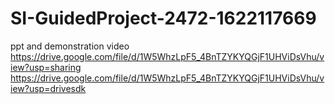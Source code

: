 # SI-GuidedProject-2472-1622117669
ppt and demonstration video
https://drive.google.com/file/d/1W5WhzLpF5_4BnTZYKYQGjF1UHViDsVhu/view?usp=sharing
https://drive.google.com/file/d/1W5WhzLpF5_4BnTZYKYQGjF1UHViDsVhu/view?usp=drivesdk
